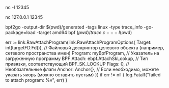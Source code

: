 
nc -l 12345

nc 127.0.0.1 12345

bpf2go -output-dir $(pwd)/generated -tags linux -type trace_info -go-package=load -target amd64 bpf $(pwd)/trace.c -- -I$(pwd)

err := link.RawAttachProgram(link.RawAttachProgramOptions{
    Target:   int(targetFD.Fd()),   // Файловый дескриптор целевого объекта (например, сетевого пространства имен)
    Program:  myBpfProgram,         // Указатель на загруженную программу BPF
    Attach:   ebpf.AttachSkLookup,  // Тип привязки, соответствующий BPF_SK_LOOKUP
    Flags:    0,                    // Необязательные флаги
    Anchor:   Anchor{},             // Если необходимо, можете указать якорь (можно оставить пустым)
})
if err != nil {
    log.Fatalf("failed to attach program: %v", err)
}



